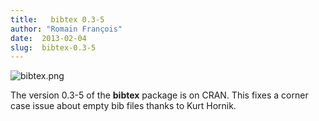```yaml
---
title:   bibtex 0.3-5
author: "Romain François"
date:  2013-02-04
slug:  bibtex-0.3-5
---
```


<img src="/public/packages/bibtex/bibtex.png" alt="bibtex.png" style="margin: 0 auto; display: block;" title="bibtex.png, fév. 2013"><p>The version 0.3-5 of the <strong>bibtex</strong> package is on CRAN. This fixes a corner case issue about empty bib files thanks to Kurt Hornik. </p>
